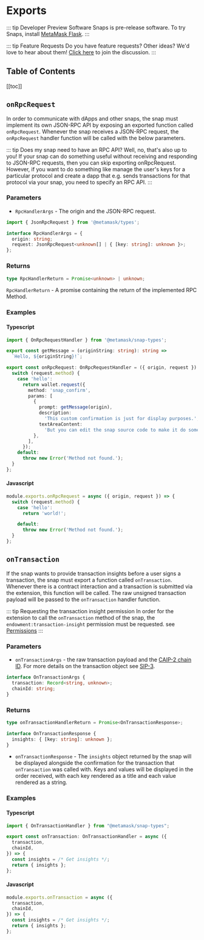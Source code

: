 # Exports

::: tip Developer Preview Software
Snaps is pre-release software. To try Snaps, install [MetaMask Flask](https://metamask.io/flask).
:::

::: tip Feature Requests
Do you have feature requests? Other ideas? We'd love to hear about them! [Click here](https://github.com/MetaMask/snaps-skunkworks/discussions) to join the discussion.
:::

## Table of Contents

[[toc]]

## `onRpcRequest`

In order to communicate with dApps and other snaps, the snap must implement its own JSON-RPC API by exposing an exported function called `onRpcRequest`. Whenever the snap receives a JSON-RPC request, the `onRpcRequest` handler function will be called with the below parameters.

::: tip Does my snap need to have an RPC API?
Well, no, that's also up to you! If your snap can do something useful without receiving and responding to JSON-RPC requests, then you can skip exporting onRpcRequest. However, if you want to do something like manage the user's keys for a particular protocol and create a dapp that e.g. sends transactions for that protocol via your snap, you need to specify an RPC API.
:::

### Parameters

- `RpcHandlerArgs` - The origin and the JSON-RPC request.

```typescript
import { JsonRpcRequest } from '@metamask/types';

interface RpcHandlerArgs = {
  origin: string;
  request: JsonRpcRequest<unknown[] | { [key: string]: unknown }>;
};
```

### Returns

```typescript
type RpcHandlerReturn = Promise<unknown> | unknown;
```

`RpcHandlerReturn` - A promise containing the return of the implemented RPC Method.

### Examples

#### Typescript

```typescript
import { OnRpcRequestHandler } from '@metamask/snap-types';

export const getMessage = (originString: string): string =>
  `Hello, ${originString}!`;

export const onRpcRequest: OnRpcRequestHandler = ({ origin, request }) => {
  switch (request.method) {
    case 'hello':
      return wallet.request({
        method: 'snap_confirm',
        params: [
          {
            prompt: getMessage(origin),
            description:
              'This custom confirmation is just for display purposes.',
            textAreaContent:
              'But you can edit the snap source code to make it do something, if you want to!',
          },
        ],
      });
    default:
      throw new Error('Method not found.');
  }
};
```

#### Javascript

```js
module.exports.onRpcRequest = async ({ origin, request }) => {
  switch (request.method) {
    case 'hello':
      return 'world!';

    default:
      throw new Error('Method not found.');
  }
};
```

## `onTransaction`

If the snap wants to provide transaction insights before a user signs a transaction, the snap must export a function called `onTransaction`. Whenever there is a contract interaction and a transaction is submitted via the extension, this function will be called. The raw unsigned transaction payload will be passed to the `onTransaction` handler function.

::: tip Requesting the transaction insight permission
In order for the extension to call the `onTransaction` method of the snap, the `endowment:transaction-insight` permission must be requested. see [Permissions](./snaps-permissions.html#endowment-transaction-insight)
:::

### Parameters

- `onTransactionArgs` - the raw transaction payload and the [CAIP-2 chain ID](https://github.com/ChainAgnostic/CAIPs/blob/master/CAIPs/caip-2.md). For more details on the transaction object see [SIP-3](https://metamask.github.io/SIPs/SIPS/sip-3#appendix-i-ethereum-transaction-objects).

```typescript
interface OnTransactionArgs {
  transaction: Record<string, unknown>;
  chainId: string;
}
```

### Returns

```typescript
type onTransactionHandlerReturn = Promise<OnTransactionResponse>;

interface OnTransactionResponse {
  insights: { [key: string]: unknown };
}
```

- `onTransactionResponse` - The `insights` object returned by the snap will be displayed alongside the confirmation for the transaction that `onTransaction` was called with. Keys and values will be displayed in the order received, with each key rendered as a title and each value rendered as a string.

### Examples

#### Typescript

```typescript
import { OnTransactionHandler } from "@metamask/snap-types";

export const onTransaction: OnTransactionHandler = async ({
  transaction,
  chainId,
}) => {
  const insights = /* Get insights */;
  return { insights };
};
```

#### Javascript

```js
module.exports.onTransaction = async ({
  transaction,
  chainId,
}) => {
  const insights = /* Get insights */;
  return { insights };
};
```
